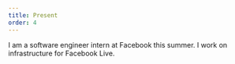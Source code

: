 ```yaml
---
title: Present
order: 4
---
```


I am a software engineer intern at Facebook this summer. I work on infrastructure for Facebook Live.
